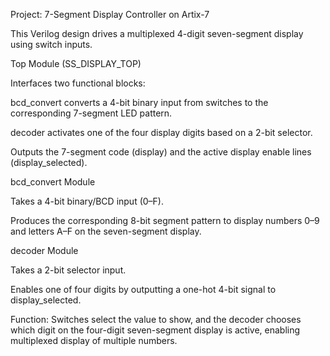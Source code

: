 Project: 7-Segment Display Controller on Artix-7

This Verilog design drives a multiplexed 4-digit seven-segment display using switch inputs.

Top Module (SS_DISPLAY_TOP)

Interfaces two functional blocks:

bcd_convert converts a 4-bit binary input from switches to the corresponding 7-segment LED pattern.

decoder activates one of the four display digits based on a 2-bit selector.

Outputs the 7-segment code (display) and the active display enable lines (display_selected).

bcd_convert Module

Takes a 4-bit binary/BCD input (0–F).

Produces the corresponding 8-bit segment pattern to display numbers 0–9 and letters A–F on the seven-segment display.

decoder Module

Takes a 2-bit selector input.

Enables one of four digits by outputting a one-hot 4-bit signal to display_selected.

Function:
Switches select the value to show, and the decoder chooses which digit on the four-digit seven-segment display is active, enabling multiplexed display of multiple numbers.
